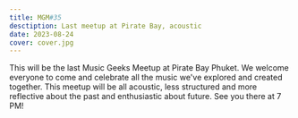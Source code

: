 ```yaml
---
title: MGM#35
desctiption: Last meetup at Pirate Bay, acoustic
date: 2023-08-24
cover: cover.jpg
---
```


This will be the last Music Geeks Meetup at Pirate Bay Phuket. We welcome everyone to come and celebrate all the music we've explored and created together. This meetup will be all acoustic, less structured and more reflective about the past and enthusiastic about future. See you there at 7 PM!
